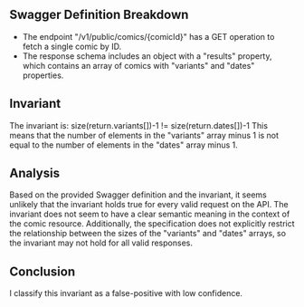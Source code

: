 ## Swagger Definition Breakdown
- The endpoint "/v1/public/comics/{comicId}" has a GET operation to fetch a single comic by ID.
- The response schema includes an object with a "results" property, which contains an array of comics with "variants" and "dates" properties.

## Invariant
The invariant is: size(return.variants[])-1 != size(return.dates[])-1
This means that the number of elements in the "variants" array minus 1 is not equal to the number of elements in the "dates" array minus 1.

## Analysis
Based on the provided Swagger definition and the invariant, it seems unlikely that the invariant holds true for every valid request on the API. The invariant does not seem to have a clear semantic meaning in the context of the comic resource. Additionally, the specification does not explicitly restrict the relationship between the sizes of the "variants" and "dates" arrays, so the invariant may not hold for all valid responses.

## Conclusion
I classify this invariant as a false-positive with low confidence.
